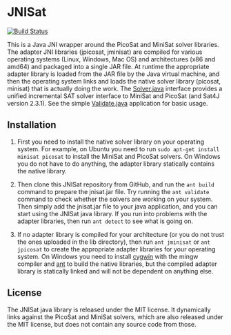JNISat
======
[![Build Status](https://travis-ci.org/mmaroti/jnisat.svg?branch=master)](https://travis-ci.org/mmaroti/jnisat)

This is a Java JNI wrapper around the PicoSat and MiniSat solver libraries.
The adapter JNI libraries (jpicosat, jminisat) are compiled for various
operating systems (Linux, Windows, Mac OS) and architectures (x86 and amd64)
and packaged into a single JAR file. At runtime the appropriate adapter
library is loaded from the JAR file by the Java virtual machine, and then
the operating system links and loads the native solver library (picosat,
minisat) that is actually doing the work. 
The [Solver.java](src/jnisat/Solver.java) interface provides a unified 
incremental SAT solver interface to MiniSat and PicoSat (and Sat4J version 2.3.1).
See the simple [Validate.java](src/jnisat/Validate.java) application for basic usage.

## Installation

1. First you need to install the native solver library on your operating system.
For example, on Ubuntu you need to run `sudo apt-get install minisat picosat`
to install the MiniSat and PicoSat solvers. On Windows you do not have to do
anything, the adapter library statically contains the native library.

2. Then clone this JNISat repository from GitHub, and run the `ant build` command
to prepare the jnisat.jar file. Try running the `ant validate` command
to check whether the solvers are working on your system. Then simply add the
jnisat.jar file to your java application, and you can start using the
JNISat java library. If you run into problems with the adapter libraries, then
run `ant detect` to see what is going on.

3. If no adapter library is compiled for your architecture (or you do not
trust the ones uploaded in the lib directory), then run `ant jminisat`
or `ant jpicosat` to create the appropriate adapter libraries for your
operating system. On Windows you need to install [cygwin](https://www.cygwin.com/) 
with the mingw compiler and [ant](http://ant.apache.org/) to build the native
libraries, but the compiled adapter library is statically linked and will not be
dependent on anything else.

## License

The JNISat java library is released under the MIT license. It dynamically
links against the PicoSat and MiniSat solvers, which are also released
under the MIT license, but does not contain any source code from those.
